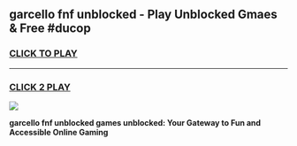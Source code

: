 
## garcello fnf unblocked - Play Unblocked Gmaes & Free #ducop
<h3>
<a href="https://news.freeplayer.one?title=garcello_fnf_unblocked&ref=03M">CLICK TO PLAY</a></h3>
<hr>

<h3>
<a href="https://news.freeplayer.one?title=garcello_fnf_unblocked&ref=03M">CLICK 2 PLAY</a>
  
</h3>

<a href="https://news.freeplayer.one?title=garcello_fnf_unblocked&ref=03M"><img src="https://clearcache.store/games.png"></a>


**garcello fnf unblocked games unblocked: Your Gateway to Fun and Accessible Online Gaming**

